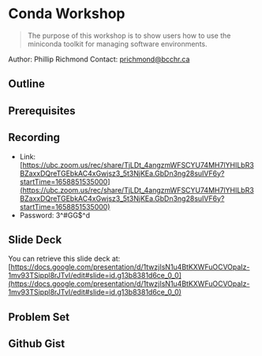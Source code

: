 # Conda Workshop

> The purpose of this workshop is to show users how to use the miniconda toolkit for managing software environments.

Author: Phillip Richmond 
Contact: prichmond@bcchr.ca


## Outline


## Prerequisites

## Recording
- Link: [https://ubc.zoom.us/rec/share/TjLDt_4angzmWFSCYU74MH7lYHILbR3BZaxxDQreTGEbkAC4xGwjsz3_5t3NjKEa.GbDn3ng28suIVF6y?startTime=1658851535000](https://ubc.zoom.us/rec/share/TjLDt_4angzmWFSCYU74MH7lYHILbR3BZaxxDQreTGEbkAC4xGwjsz3_5t3NjKEa.GbDn3ng28suIVF6y?startTime=1658851535000)
- Password: 3^#GG$^d

## Slide Deck

You can retrieve this slide deck at: [https://docs.google.com/presentation/d/1twzjIsN1u4BtKXWFuOCVOpaIz-1mv93TSippl8rJTvI/edit#slide=id.g13b8381d6ce_0_0](https://docs.google.com/presentation/d/1twzjIsN1u4BtKXWFuOCVOpaIz-1mv93TSippl8rJTvI/edit#slide=id.g13b8381d6ce_0_0)

## Problem Set


## Github Gist




